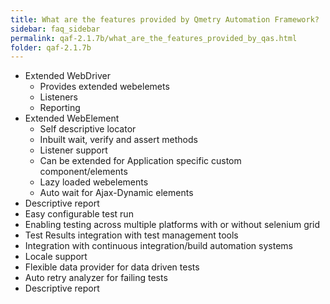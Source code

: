 ```yaml
---
title: What are the features provided by Qmetry Automation Framework?
sidebar: faq_sidebar
permalink: qaf-2.1.7b/what_are_the_features_provided_by_qas.html
folder: qaf-2.1.7b
---
```


* Extended WebDriver
	* Provides extended webelemets
	* Listeners
	* Reporting
* Extended WebElement
	* Self descriptive locator
	* Inbuilt wait, verify and assert methods
	* Listener support
	* Can be extended for Application specific custom component/elements
	* Lazy loaded webelements
	* Auto wait for Ajax-Dynamic elements
* Descriptive report
* Easy configurable test run
* Enabling testing across multiple platforms with or without selenium grid
* Test Results integration with test management tools
* Integration with continuous integration/build automation systems
* Locale support
* Flexible data provider for data driven tests
* Auto retry analyzer for failing tests
* Descriptive report


